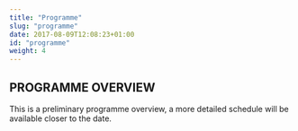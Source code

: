 ```yaml
---
title: "Programme"
slug: "programme"
date: 2017-08-09T12:08:23+01:00
id: "programme"
weight: 4
---
```


<div class="row">
<div class="col-xs-12 col-md-9 mt-10">

<h2>PROGRAMME OVERVIEW</h2>

<p>This is a preliminary programme overview, a more detailed schedule will be available closer to the date.</p>

<br>
<br>


</div>
</div>